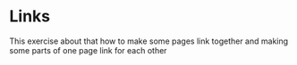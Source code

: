 # Links
This exercise about  that how to make some pages link together and making some parts of one page link for each other
